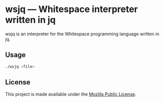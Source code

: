 # wsjq — Whitespace interpreter written in jq

wsjq is an interpreter for the Whitespace programming language written
in jq.

## Usage

```sh
./wsjq <file>
```

## License

This project is made available under the
[Mozilla Public License](https://mozilla.org/MPL/2.0/).
